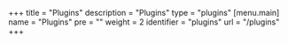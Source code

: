 +++
title = "Plugins"
description = "Plugins"
type = "plugins"
[menu.main]
  name = "Plugins"
  pre = "<i class='fa fa-filter'></i>"
  weight = 2
  identifier = "plugins"
  url = "/plugins"
+++
